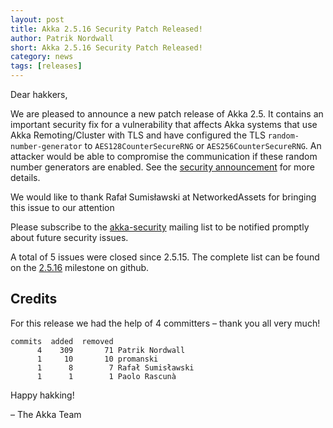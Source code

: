 ```yaml
---
layout: post
title: Akka 2.5.16 Security Patch Released!
author: Patrik Nordwall
short: Akka 2.5.16 Security Patch Released!
category: news
tags: [releases]
---
```


Dear hakkers,

We are pleased to announce a new patch release of Akka 2.5. It contains an important security fix for a vulnerability that affects Akka systems that use Akka Remoting/Cluster with TLS and have configured the TLS `random-number-generator` to `AES128CounterSecureRNG` or `AES256CounterSecureRNG`. An attacker would be able to compromise the communication if these random number generators are enabled. See the [security announcement](https://doc.akka.io/docs/akka/current/security/2018-08-29-aes-rng.html) for more details.

We would like to thank Rafał Sumisławski at NetworkedAssets for bringing this issue to our attention

Please subscribe to the [akka-security](https://groups.google.com/forum/#!forum/akka-security) mailing list to be notified promptly about future security issues.

A total of 5 issues were closed since 2.5.15. The complete list can be found on the [2.5.16](https://github.com/akka/akka/milestone/132?closed=1) milestone on github.

## Credits

For this release we had the help of 4 committers – thank you all very much!

```
commits  added  removed
      4    309       71 Patrik Nordwall
      1     10       10 promanski
      1      8        7 Rafał Sumisławski
      1      1        1 Paolo Rascunà
```

Happy hakking!

– The Akka Team

